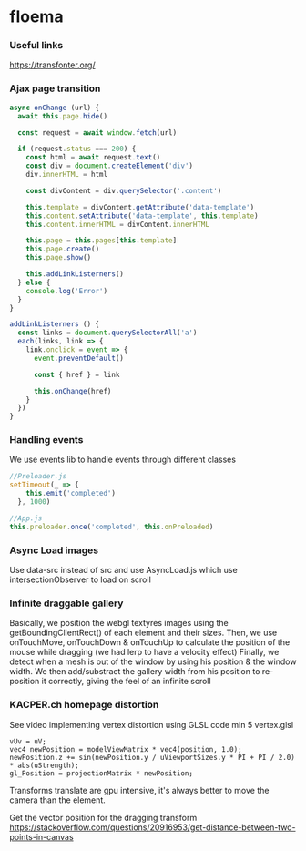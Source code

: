 # floema


### Useful links
https://transfonter.org/


### Ajax page transition

```js
async onChange (url) {
  await this.page.hide()

  const request = await window.fetch(url)

  if (request.status === 200) {
    const html = await request.text()
    const div = document.createElement('div')
    div.innerHTML = html

    const divContent = div.querySelector('.content')

    this.template = divContent.getAttribute('data-template')
    this.content.setAttribute('data-template', this.template)
    this.content.innerHTML = divContent.innerHTML

    this.page = this.pages[this.template]
    this.page.create()
    this.page.show()

    this.addLinkListerners()
  } else {
    console.log('Error')
  }
}

addLinkListerners () {
  const links = document.querySelectorAll('a')
  each(links, link => {
    link.onclick = event => {
      event.preventDefault()

      const { href } = link

      this.onChange(href)
    }
  })
}
```


### Handling events

We use events lib to handle events through different classes

```js
//Preloader.js
setTimeout(_ => {
    this.emit('completed')
  }, 1000)

//App.js
this.preloader.once('completed', this.onPreloaded)
```




### Async Load images

Use data-src instead of src and use AsyncLoad.js which use intersectionObserver to load on scroll


### Infinite draggable gallery

Basically, we position the webgl textyres images using the getBoundingClientRect() of each element and their sizes.
Then, we use onTouchMove, onTouchDown & onTouchUp to calculate the position of the mouse while dragging (we had lerp to have a velocity effect)
Finally, we detect when a mesh is out of the window by using his position & the window width. We then add/substract the gallery width from his position to re-position it correctly, giving the feel of an infinite scroll


### KACPER.ch homepage distortion
See video implementing vertex distortion using GLSL code min 5
vertex.glsl
```
vUv = uV;
vec4 newPosition = modelViewMatrix * vec4(position, 1.0);
newPosition.z += sin(newPosition.y / uViewportSizes.y * PI + PI / 2.0) * abs(uStrength);
gl_Position = projectionMatrix * newPosition;
```

Transforms translate are gpu intensive, it's always better to move the camera than the element.


Get the vector position for the dragging transform
https://stackoverflow.com/questions/20916953/get-distance-between-two-points-in-canvas
